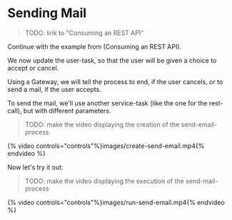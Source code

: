 # Sending Mail

> TODO: link to "Consuming an REST API"

Continue with the example from (Consuming an REST API).

We now update the user-task, so that the user will be given a choice to accept or cancel.

Using a Gateway, we will tell the process to end, if the user cancels, or to send a mail, if the user accepts.

To send the mail, we'll use another service-task (like the one for the rest-call), but with different parameters.

> TODO: make the video displaying the creation of the send-email-process

{% video controls="controls"%}images/create-send-email.mp4{% endvideo %}

Now let's try it out:

> TODO: make the video displaying the execution of the send-mail-process

{% video controls="controls"%}images/run-send-email.mp4{% endvideo %}
